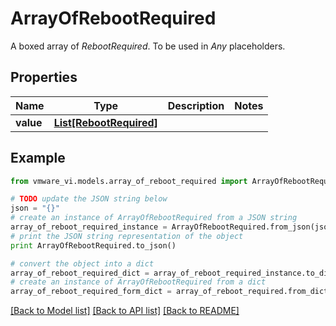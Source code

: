 # ArrayOfRebootRequired

A boxed array of *RebootRequired*. To be used in *Any* placeholders. 

## Properties
Name | Type | Description | Notes
------------ | ------------- | ------------- | -------------
**value** | [**List[RebootRequired]**](RebootRequired.md) |  | 

## Example

```python
from vmware_vi.models.array_of_reboot_required import ArrayOfRebootRequired

# TODO update the JSON string below
json = "{}"
# create an instance of ArrayOfRebootRequired from a JSON string
array_of_reboot_required_instance = ArrayOfRebootRequired.from_json(json)
# print the JSON string representation of the object
print ArrayOfRebootRequired.to_json()

# convert the object into a dict
array_of_reboot_required_dict = array_of_reboot_required_instance.to_dict()
# create an instance of ArrayOfRebootRequired from a dict
array_of_reboot_required_form_dict = array_of_reboot_required.from_dict(array_of_reboot_required_dict)
```
[[Back to Model list]](../README.md#documentation-for-models) [[Back to API list]](../README.md#documentation-for-api-endpoints) [[Back to README]](../README.md)


